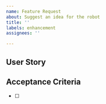 ```yaml
---
name: Feature Request
about: Suggest an idea for the robot
title: ''
labels: enhancement
assignees: ''

---
```

## User Story


## Acceptance Criteria
- [ ] 

